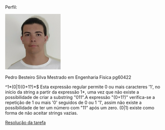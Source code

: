 
Perfil:

![](./profile%20um.png)

Pedro Besteiro Silva
Mestrado em Engenharia Física
pg60422


^1\*(0|1)(0+1?)\*$
Esta expressão regular permite 0 ou mais caracteres '1', no início da string a partir da expressão 1\*, uma vez que não existe a possibilidade de criar a substring "011".A expressão "(0+1?)" verifica-se a repetição de 1 ou mais '0' seguidos de 0 ou 1 '1', assim não existe a possíbilidade de ter um número com "11" após um zero. (0|1) existe como forma de não aceitar strings vazias.


[Resolução da tarefa](./task.txt)



